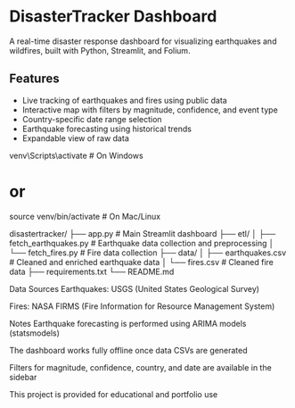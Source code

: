 # DisasterTracker Dashboard

A real-time disaster response dashboard for visualizing earthquakes and wildfires, built with Python, Streamlit, and Folium.

## Features

- Live tracking of earthquakes and fires using public data
- Interactive map with filters by magnitude, confidence, and event type
- Country-specific date range selection
- Earthquake forecasting using historical trends
- Expandable view of raw data


venv\Scripts\activate        # On Windows
# or
source venv/bin/activate     # On Mac/Linux

disastertracker/
├── app.py                     # Main Streamlit dashboard
├── etl/
│   ├── fetch_earthquakes.py   # Earthquake data collection and preprocessing
│   └── fetch_fires.py         # Fire data collection
├── data/
│   ├── earthquakes.csv        # Cleaned and enriched earthquake data
│   └── fires.csv              # Cleaned fire data
├── requirements.txt
└── README.md

Data Sources
Earthquakes: USGS (United States Geological Survey)

Fires: NASA FIRMS (Fire Information for Resource Management System)

Notes
Earthquake forecasting is performed using ARIMA models (statsmodels)

The dashboard works fully offline once data CSVs are generated

Filters for magnitude, confidence, country, and date are available in the sidebar

This project is provided for educational and portfolio use
